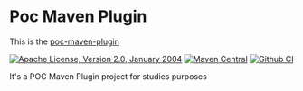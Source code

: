 # Poc Maven Plugin

This is the [poc-maven-plugin](https://arrudalabs.github.io/poc-maven-plugin/plugin-info.html)

[![Apache License, Version 2.0, January 2004](https://img.shields.io/github/license/mojohaus/versions-maven-plugin.svg?label=License)](http://www.apache.org/licenses/)
[![Maven Central](https://img.shields.io/maven-central/v/io.github.arrudalabs/poc-maven-plugin.svg?label=Maven%20Central&versionPrevix=)](https://search.maven.org/artifact/io.github.arrudalabs/poc-maven-plugin)
[![Github CI](https://github.com/arrudalabs/poc-maven-plugin/actions/workflows/main.yml/badge.svg)](https://github.com/arrudalabs/poc-maven-plugin/actions/workflows/main.yml)

It's a POC Maven Plugin project for studies purposes



 
